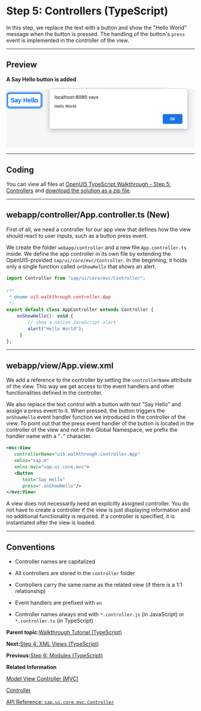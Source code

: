<!-- loioe5c58fe81fed4d31988be6899c1188e7 -->

# Step 5: Controllers \(TypeScript\)

In this step, we replace the text with a button and show the "Hello World" message when the button is pressed. The handling of the button's `press` event is implemented in the controller of the view.

***

## Preview

  
  
**A Say Hello button is added**

![A Say Hello button is added](images/loiocedfdf89b30643ddbfcab1fe50bfa892_LowRes.png "A Say Hello button is added")

***

<a name="loioe5c58fe81fed4d31988be6899c1188e7__section_yqd_crc_syb"/>

## Coding

You can view all files at [OpenUI5 TypeScript Walkthrough - Step 5: Controllers](https://github.com/sap-samples/ui5-typescript-walkthrough/tree/main/steps/05) and [download the solution as a zip file](https://sap-samples.github.io/ui5-typescript-walkthrough/ui5-typescript-walkthrough-step-05.zip).

***

<a name="loioe5c58fe81fed4d31988be6899c1188e7__section_cyr_snf_lzb"/>

## webapp/controller/App.controller.ts \(New\)

First of all, we need a controller for our app view that defines how the view should react to user inputs, such as a button press event.

We create the folder `webapp/controller` and a new file `App.controller.ts` inside. We define the app controller in its own file by extending the OpenUI5-provided `sap/ui/core/mvc/Controller`. In the beginning, it holds only a single function called `onShowHello` that shows an alert.

```js
import Controller from "sap/ui/core/mvc/Controller";

/**
 * @name ui5.walkthrough.controller.App
 */
export default class AppController extends Controller {
    onShowHello(): void {
        // show a native JavaScript alert
        alert("Hello World");
     }
};
```

***

<a name="loioe5c58fe81fed4d31988be6899c1188e7__section_zqd_crc_syb"/>

## webapp/view/App.view.xml

We add a reference to the controller by setting the `controllerName` attribute of the view. This way we get access to the event handlers and other functionalities defined in the controller.

We also replace the text control with a button with text "Say Hello" and assign a press event to it. When pressed, the button triggers the `onShowHello` event handler function we introduced in the controller of the view. To point out that the press event handler of the button is located in the controller of the view and not in the Global Namespace, we prefix the handler name with a "`.`" character.

```xml
<mvc:View
   controllerName="ui5.walkthrough.controller.App"
   xmlns="sap.m"
   xmlns:mvc="sap.ui.core.mvc">
   <Button
      text="Say Hello"
      press=".onShowHello"/>
</mvc:View>
```

A view does not necessarily need an explicitly assigned controller. You do not have to create a controller if the view is just displaying information and no additional functionality is required. If a controller is specified, it is instantiated after the view is loaded.

***

## Conventions

-   Controller names are capitalized

-   All controllers are stored in the `controller` folder
-   Controllers carry the same name as the related view \(if there is a 1:1 relationship\)

-   Event handlers are prefixed with `on`

-   Controller names always end with `*.controller.js` \(in JavaScript\) or `*.controller.ts` \(in TypeScript\)


**Parent topic:**[Walkthrough Tutorial \(TypeScript\)](walkthrough-tutorial-typescript-dad1905.md "In this tutorial we'll introduce you to all major development paradigms of OpenUI5. We'll demonstrate the use of TypeScript with OpenUI5 and highlight the specific characteristics of this approach.")

**Next:**[Step 4: XML Views \(TypeScript\)](step-4-xml-views-typescript-6c66ed8.md "Putting all our UI into the index.ts file will very soon result in a messy setup, and there is quite a bit of work ahead of us. So let's do a first modularization by putting the sap/m/Text control into a dedicated view.")

**Previous:**[Step 6: Modules \(TypeScript\)](step-6-modules-typescript-3510034.md "In OpenUI5, resources are often referred to as modules. In this step, we replace the alert from the last exercise with a proper Message Toast from the sap.m library.")

**Related Information**  


[Model View Controller \(MVC\)](../04_Essentials/model-view-controller-mvc-91f2334.md "The Model View Controller (MVC) concept is used in OpenUI5 to separate the representation of information from the user interaction. This separation facilitates development and the changing of parts independently.")

[Controller](../04_Essentials/controller-121b8e6.md "A controller contains methods that define how models and views interact.")

[API Reference: `sap.ui.core.mvc.Controller`](https://ui5.sap.com/#/api/sap.ui.core.mvc.Controller)

